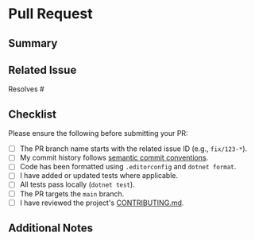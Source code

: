 # Pull Request

## Summary

<!-- Describe the change you're submitting and its purpose. Be concise but clear. -->

## Related Issue

<!-- If applicable, reference the issue number with `#123` format. -->
<!-- Do not use closing keywords when the referenced issue is not fully resolved by this PR. -->

Resolves #

## Checklist

Please ensure the following before submitting your PR:

- [ ] The PR branch name starts with the related issue ID (e.g., `fix/123-*`).
- [ ] My commit history follows [semantic commit conventions](https://www.conventionalcommits.org/).
- [ ] Code has been formatted using `.editorconfig` and `dotnet format`.
- [ ] I have added or updated tests where applicable.
- [ ] All tests pass locally (`dotnet test`).
- [ ] The PR targets the `main` branch.
- [ ] I have reviewed the project's [CONTRIBUTING.md](../../CONTRIBUTING.md).

<!-- You can remove this section once you have completed the checklist. -->

## Additional Notes

<!-- Include any other context, dependencies, screenshots, or notes relevant to the PR. -->
